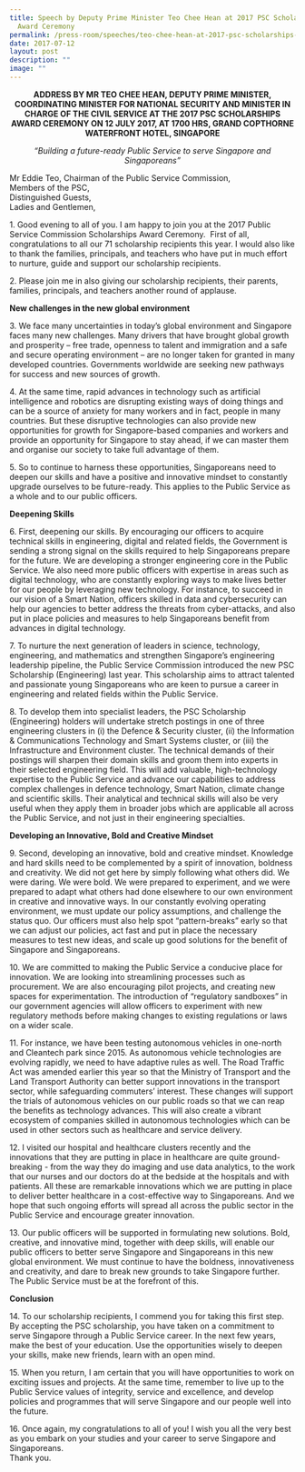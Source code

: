 ```yaml
---
title: Speech by Deputy Prime Minister Teo Chee Hean at 2017 PSC Scholarships
  Award Ceremony
permalink: /press-room/speeches/teo-chee-hean-at-2017-psc-scholarships-award-ceremony/
date: 2017-07-12
layout: post
description: ""
image: ""
---
```

<div style="text-align:center"><strong>
ADDRESS BY MR TEO CHEE HEAN, DEPUTY PRIME MINISTER, COORDINATING MINISTER FOR NATIONAL SECURITY AND MINISTER IN CHARGE OF THE CIVIL SERVICE AT THE 2017 PSC SCHOLARSHIPS AWARD CEREMONY ON 12 JULY 2017, AT 1700 HRS, GRAND COPTHORNE WATERFRONT HOTEL, SINGAPORE <br></strong>

*“Building a future-ready Public Service to serve Singapore and Singaporeans”*
	</div>
	
Mr Eddie Teo, Chairman of the Public Service Commission,  
Members of the PSC,  
Distinguished Guests,  
Ladies and Gentlemen,

1\. Good evening to all of you. I am happy to join you at the 2017 Public Service Commission Scholarships Award Ceremony.&nbsp; First of all, congratulations to all our 71 scholarship recipients this year. I would also like to thank the families, principals, and teachers who have put in much effort to nurture, guide and support our scholarship recipients.  
  
2\. Please join me in also giving our scholarship recipients, their parents, families, principals, and teachers another round of applause.

**New challenges in the new global environment**

3\. We face many uncertainties in today’s global environment and Singapore faces many new challenges. Many drivers that have brought global growth and prosperity – free trade, openness to talent and immigration and a safe and secure operating environment – are no longer taken for granted in many developed countries. Governments worldwide are seeking new pathways for success and new sources of growth.&nbsp;&nbsp;&nbsp;

4\. At the same time, rapid advances in technology such as artificial intelligence and robotics are disrupting existing ways of doing things and can be a source of anxiety for many workers and in fact, people in many countries. But these disruptive technologies can also provide new opportunities for growth for Singapore-based companies and workers and provide an opportunity for Singapore to stay ahead, if we can master them and organise our society to take full advantage of them.&nbsp;

5\. So to continue to harness these opportunities, Singaporeans need to deepen our skills and have a positive and innovative mindset to constantly upgrade ourselves to be future-ready. This applies to the Public Service as a whole and to our public officers.

**Deepening Skills**

6\. First, deepening our skills. By encouraging our officers to acquire technical skills in engineering, digital and related fields, the Government is sending a strong signal on the skills required to help Singaporeans prepare for the future. We are developing a stronger engineering core in the Public Service. We also need more public officers with expertise in areas such as digital technology, who are constantly exploring ways to make lives better for our people by leveraging new technology. For instance, to succeed in our vision of a Smart Nation, officers skilled in data and cybersecurity can help our agencies to better address the threats from cyber-attacks, and also put in place policies and measures to help Singaporeans benefit from advances in digital technology.

7\. To nurture the next generation of leaders in science, technology, engineering, and mathematics and strengthen Singapore’s engineering leadership pipeline, the Public Service Commission introduced the new PSC Scholarship (Engineering) last year. This scholarship aims to attract talented and passionate young Singaporeans who are keen to pursue a career in engineering and related fields within the Public Service.&nbsp;

8\. To develop them into specialist leaders, the PSC Scholarship (Engineering) holders will undertake stretch postings in one of three engineering clusters in (i) the Defence &amp; Security cluster, (ii) the Information &amp; Communications Technology and Smart Systems cluster, or (iii) the Infrastructure and Environment cluster. The technical demands of their postings will sharpen their domain skills and groom them into experts in their selected engineering field. This will add valuable, high-technology expertise to the Public Service and advance our capabilities to address complex challenges in defence technology, Smart Nation, climate change and scientific skills. Their analytical and technical skills will also be very useful when they apply them in broader jobs which are applicable all across the Public Service, and not just in their engineering specialties.

**Developing an Innovative, Bold and Creative Mindset**&nbsp;

9\. Second, developing an innovative, bold and creative mindset. Knowledge and hard skills need to be complemented by a spirit of innovation, boldness and creativity. We did not get here by simply following what others did. We were daring. We were bold. We were prepared to experiment, and we were prepared to adapt what others had done elsewhere to our own environment in creative and innovative ways. In our constantly evolving operating environment, we must update our policy assumptions, and challenge the status quo. Our officers must also help spot “pattern-breaks” early so that we can adjust our policies, act fast and put in place the necessary measures to test new ideas, and scale up good solutions for the benefit of Singapore and Singaporeans.&nbsp;

10\. We are committed to making the Public Service a conducive place for innovation. We are looking into streamlining processes such as procurement. We are also encouraging pilot projects, and creating new spaces for experimentation. The introduction of “regulatory sandboxes” in our government agencies will allow officers to experiment with new regulatory methods before making changes to existing regulations or laws on a wider scale.&nbsp;

11\. For instance, we have been testing autonomous vehicles in one-north and Cleantech park since 2015. As autonomous vehicle technologies are evolving rapidly, we need to have adaptive rules as well. The Road Traffic Act was amended earlier this year so that the Ministry of Transport and the Land Transport Authority can better support innovations in the transport sector, while safeguarding commuters’ interest. These changes will support the trials of autonomous vehicles on our public roads so that we can reap the benefits as technology advances. This will also create a vibrant ecosystem of companies skilled in autonomous technologies which can be used in other sectors such as healthcare and service delivery.

12\.&nbsp;I visited our hospital and healthcare clusters recently and the innovations that they are putting in place in healthcare are quite ground-breaking - from the way they do imaging and use data analytics, to the work that our nurses and our doctors do at the bedside at the hospitals and with patients. All these are remarkable innovations which we are putting in place to deliver better healthcare in a cost-effective way to Singaporeans. And we hope that such ongoing efforts will spread all across the public sector in the Public Service and encourage greater innovation.&nbsp;

13\. Our public officers will be supported in formulating new solutions. Bold, creative, and innovative mind, together with deep skills, will enable our public officers to better serve Singapore and Singaporeans in this new global environment. We must continue to have the boldness, innovativeness and creativity, and dare to break new grounds to take Singapore further. The Public Service must be at the forefront of this.  
  
**Conclusion**

14\. To our scholarship recipients, I commend you for taking this first step. By accepting the PSC scholarship, you have taken on a commitment to serve Singapore through a Public Service career. In the next few years, make the best of your education. Use the opportunities wisely to deepen your skills, make new friends, learn with an open mind.&nbsp;

15\. When you return, I am certain that you will have opportunities to work on exciting issues and projects. At the same time, remember to live up to the Public Service values of integrity, service and excellence, and develop policies and programmes that will serve Singapore and our people well into the future.&nbsp;

16\. Once again, my congratulations to all of you! I wish you all the very best as you embark on your studies and your career to serve Singapore and Singaporeans.  
Thank you.